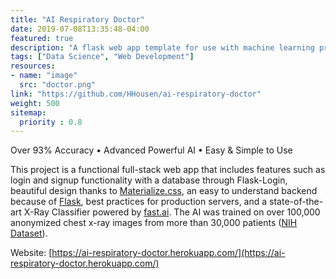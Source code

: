 ```yaml
---
title: "AI Respiratory Doctor"
date: 2019-07-08T13:35:48-04:00
featured: true
description: "A flask web app template for use with machine learning projects. Currently contains complete example code to run a fully functional X-Ray diagnosis AI."
tags: ["Data Science", "Web Development"]
resources:
- name: "image"
  src: "doctor.png"
link: "https://github.com/HHousen/ai-respiratory-doctor"
weight: 500
sitemap:
  priority : 0.8
---
```

Over 93% Accuracy &#8226; Advanced Powerful AI &#8226; Easy & Simple to Use

This project is a functional full-stack web app that includes features such as login and signup functionality with a database through Flask-Login, beautiful design thanks to [Materialize.css](https://materializecss.com/), an easy to understand backend because of [Flask](http://flask.pocoo.org/), best practices for production servers, and a state-of-the-art X-Ray Classifier powered by [fast.ai](https://docs.fast.ai/). The AI was trained on  over 100,000 anonymized chest x-ray images from more than 30,000 patients ([NIH Dataset](https://www.nih.gov/news-events/news-releases/nih-clinical-center-provides-one-largest-publicly-available-chest-x-ray-datasets-scientific-community)).

Website: [https://ai-respiratory-doctor.herokuapp.com/](https://ai-respiratory-doctor.herokuapp.com/)